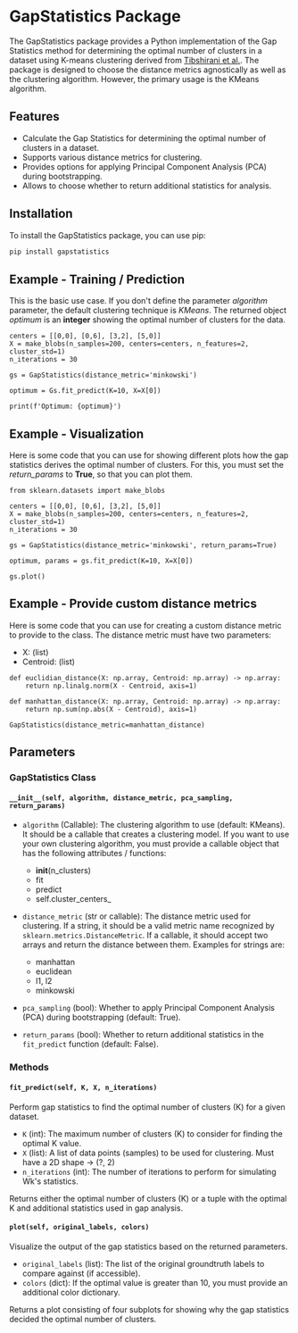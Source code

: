 # GapStatistics Package

The GapStatistics package provides a Python implementation of the Gap Statistics method for determining the optimal number of clusters in a dataset using K-means clustering derived from [Tibshirani et al.](https://hastie.su.domains/Papers/gap.pdf). The package is designed to choose the distance metrics agnostically as well as the clustering algorithm. However, the primary usage is the KMeans algorithm. 

## Features

- Calculate the Gap Statistics for determining the optimal number of clusters in a dataset.
- Supports various distance metrics for clustering.
- Provides options for applying Principal Component Analysis (PCA) during bootstrapping.
- Allows to choose whether to return additional statistics for analysis.

## Installation

To install the GapStatistics package, you can use pip:

```bash
pip install gapstatistics
```

## Example - Training / Prediction

This is the basic use case. If you don't define the parameter <em>algorithm</em> parameter, the default clustering technique is <em>KMeans</em>. The returned object <em>optimum</em> is an **integer** showing the optimal number of clusters for the data.

```
centers = [[0,0], [0,6], [3,2], [5,0]]
X = make_blobs(n_samples=200, centers=centers, n_features=2, cluster_std=1)
n_iterations = 30

gs = GapStatistics(distance_metric='minkowski')

optimum = Gs.fit_predict(K=10, X=X[0])

print(f'Optimum: {optimum}')
```

## Example - Visualization

Here is some code that you can use for showing different plots how the gap statistics derives the optimal number of clusters. For this, you must set the *return_params* to **True**, so that you can plot them. 

```
from sklearn.datasets import make_blobs

centers = [[0,0], [0,6], [3,2], [5,0]]
X = make_blobs(n_samples=200, centers=centers, n_features=2, cluster_std=1)
n_iterations = 30

gs = GapStatistics(distance_metric='minkowski', return_params=True)

optimum, params = gs.fit_predict(K=10, X=X[0])

gs.plot()

```

## Example - Provide custom distance metrics

Here is some code that you can use for creating a custom distance metric to provide to the class. The distance metric must have two parameters:

- X: (list)
- Centroid: (list)

```
def euclidian_distance(X: np.array, Centroid: np.array) -> np.array:
    return np.linalg.norm(X - Centroid, axis=1)

def manhattan_distance(X: np.array, Centroid: np.array) -> np.array:
    return np.sum(np.abs(X - Centroid), axis=1)

GapStatistics(distance_metric=manhattan_distance)
```

## Parameters

### GapStatistics Class

#### `__init__(self, algorithm, distance_metric, pca_sampling, return_params)`

- `algorithm` (Callable): The clustering algorithm to use (default: KMeans). It should be a callable that creates a clustering model. If you want to use your own clustering algorithm, you must provide a callable object that has the following attributes / functions:
  - __init__(n_clusters)
  - fit
  - predict
  - self.cluster_centers_
- `distance_metric` (str or callable): The distance metric used for clustering. If a string, it should be a valid metric name recognized by `sklearn.metrics.DistanceMetric`. If a callable, it should accept two arrays and return the distance between them. Examples for strings are:
  - manhattan
  - euclidean
  - l1, l2
  - minkowski
    
- `pca_sampling` (bool): Whether to apply Principal Component Analysis (PCA) during bootstrapping (default: True).
- `return_params` (bool): Whether to return additional statistics in the `fit_predict` function (default: False).

### Methods

#### `fit_predict(self, K, X, n_iterations)`

Perform gap statistics to find the optimal number of clusters (K) for a given dataset.

- `K` (int): The maximum number of clusters (K) to consider for finding the optimal K value.
- `X` (list): A list of data points (samples) to be used for clustering. Must have a 2D shape -> (?, 2)
- `n_iterations` (int): The number of iterations to perform for simulating Wk's statistics.

Returns either the optimal number of clusters (K) or a tuple with the optimal K and additional statistics used in gap analysis.

#### `plot(self, original_labels, colors)`

Visualize the output of the gap statistics based on the returned parameters.

- `original_labels` (list): The list of the original groundtruth labels to compare against (if accessible).
- `colors` (dict): If the optimal value is greater than 10, you must provide an additional color dictionary.

Returns a plot consisting of four subplots for showing why the gap statistics decided the optimal number of clusters.
